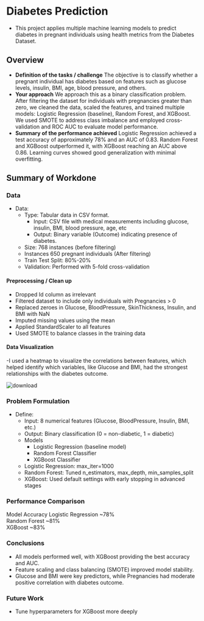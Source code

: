 # Diabetes Prediction

* This project applies multiple machine learning models to predict diabetes in pregnant individuals using health metrics from the Diabetes Dataset.

## Overview

  * **Definition of the tasks / challenge**  The objective is to classify whether a pregnant individual has diabetes based on features such as glucose levels, insulin, BMI, age, blood pressure, and others.
  * **Your approach** We approach this as a binary classification problem. After filtering the dataset for individuals with pregnancies greater than zero, we cleaned the data, scaled the features, and trained multiple models: Logistic Regression (baseline), Random Forest, and XGBoost. We used SMOTE to address class imbalance and employed cross-validation and ROC AUC to evaluate model performance.
  * **Summary of the performance achieved** Logistic Regression achieved a test accuracy of approximately 78% and an AUC of 0.83. Random Forest and XGBoost outperformed it, with XGBoost reaching an AUC above 0.86. Learning curves showed good generalization with minimal overfitting.
## Summary of Workdone

### Data

* Data:
  * Type: Tabular data in CSV format.
    * Input: CSV file with medical measurements including glucose, insulin, BMI, blood pressure, age, etc
    * Output:  Binary variable (Outcome) indicating presence of diabetes.
  * Size: 768 instances (before filtering)
  * Instances 650 pregnant individuals (After filtering)
  * Train Test Split: 80%-20%
  * Validation: Performed with 5-fold cross-validation 

#### Preprocessing / Clean up

* Dropped Id column as irrelevant
* Filtered dataset to include only individuals with Pregnancies > 0
* Replaced zeroes in Glucose, BloodPressure, SkinThickness, Insulin, and BMI with NaN
* Imputed missing values using the mean
* Applied StandardScaler to all features
* Used SMOTE to balance classes in the training data
  
#### Data Visualization

-I used a heatmap to visualize the correlations between features, which helped identify which variables, like Glucose and BMI, had the strongest relationships with the diabetes outcome.

  ![download](https://github.com/user-attachments/assets/84c2a089-6c5f-4b7d-85f0-9ff72f0b52f7)


### Problem Formulation

* Define:
  * Input: 8 numerical features (Glucose, BloodPressure, Insulin, BMI, etc.)
  * Output: Binary classification (0 = non-diabetic, 1 = diabetic)
  * Models
    * Logistic Regression (baseline model)
    * Random Forest Classifier
    * XGBoost Classifier
  * Logistic Regression: max_iter=1000
  * Random Forest: Tuned n_estimators, max_depth, min_samples_split
  * XGBoost: Used default settings with early stopping in advanced stages

### Performance Comparison

Model	Accuracy
Logistic Regression	~78%	
Random Forest	~81%	
XGBoost	~83%	

### Conclusions

* All models performed well, with XGBoost providing the best accuracy and AUC.
* Feature scaling and class balancing (SMOTE) improved model stability.
* Glucose and BMI were key predictors, while Pregnancies had moderate positive correlation with diabetes outcome.

### Future Work

* Tune hyperparameters for XGBoost more deeply
